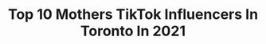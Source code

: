 ---
title: Top 10 Mothers TikTok Influencers In Toronto In 2021
description: >-
  Find top mothers TikTok influencers in Toronto in 2021. Most popular hashtags: #fyp #foryou #duet #toronto.
platform: TikTok
hits: 5
text_top: Identify the top-rated TikTok accounts on inBeat.
text_bottom: inBeat has 5 TikTok influencers like this in Toronto, Canada for you to work with.
profiles:
  - username: "kevofinn"
    fullname: >-
      kevofinn
    bio: >-
      YouTube: Kevin Finn Comedy INSTA: @kevofinn Follow @alymana From Toronto Canada
    location: "Canada"
    followers: 71200
    engagement: 1123
    commentsToLikes: 0.020300
    id: ck94jwoz2su2x0j785yhdozh2
    verified: false
    hashtags: "#sketch, #biged, #driving, #foryou"
  - username: "fizzazu"
    fullname: >-
      Fizzazu
    bio: >-
      📍Toronto | 🇨🇦🇵🇰
    location: "Canada"
    followers: 3568
    engagement: 620
    commentsToLikes: 0.015871
    id: ckcjmnlcmf0jc0j23sif442bd
    verified: false
    hashtags: "#art, #funny, #foryoup, #toronto"
  - username: "desi_canadians"
    fullname: >-
      desi_canadians
    bio: >-
      Insta : iamlochabia ❤️ Snap : desi.canadians 👻 हरियाणवी 🔥🇨🇦
    location: "Canada"
    followers: 75045
    engagement: 1033
    commentsToLikes: 0.018010
    id: ck7zo58pohx2a0j780pujyefl
    verified: false
    hashtags: "#yearbook2020, #promplaylist, #brampton, #tiktok"
  - username: "veerjifish"
    fullname: >-
      Veerji Fish
    bio: >-
      Veerji fish n grill , located at Clearbrook Road, Abbotsford, Canada 🇨🇦
    location: "Canada"
    followers: 12100
    engagement: 304
    commentsToLikes: 0.010017
    id: ck92uz8dpodqq0j78vf428f0o
    verified: false
    hashtags: "#franchise, #missionbc, #resraurant, #fishpakora"
  - username: "minjiminjimominji"
    fullname: >-
      minjinny.kang
    bio: >-
      CEO of tiny mic I’m 19 and 🇰🇷 Toronto! ⬇️Links below for my other stuff
    location: "Canada"
    followers: 451100
    engagement: 3351
    commentsToLikes: 0.019508
    id: ckbf6rp8wwhp50j23dfyfqibh
    verified: false
    hashtags: "#foryou, #summerisover, #greenscreen, #funfacts"
  - username: "barefootsue"
    fullname: >-
      Barefoot Sue
    bio: >-
      Serving humanity inspiring others to remember Mother Nature🍁 Love ice baths❄️
    location: "Canada"
    followers: 183400
    engagement: 2010
    commentsToLikes: 0.036593
    id: cka0p26lt6fbj0i78074e5ntm
    verified: false
    hashtags: "#soletosoul, #isolation, #biohack, #mothernature"
  - username: "make.a.mess_art.studio"
    fullname: >-
      Nahthanha🎨😁
    bio: >-
      Artist 👩🏼‍🎨 Business owner Mother of 3kids 2dogs 2cats
    location: "Canada"
    followers: 108600
    engagement: 2937
    commentsToLikes: 0.045050
    id: ckavnnig9y1830j23y71u5ksq
    verified: false
    hashtags: "#makeamess, #fyp, #artist, #dayinthelifeofanentrepreneur"
  - username: "ryanne_alecia"
    fullname: >-
      Ryanne Alecia
    bio: >-
      I’m a mom of sassy girls that enjoys sharing my chaotic motherhood journey 💜
    location: "Canada"
    followers: 43300
    engagement: 1364
    commentsToLikes: 0.117147
    id: ckacstz8ebruj0i78aux71k0s
    verified: false
    hashtags: "#girlmommax3, #ryanne, #sassymomofsassygirls, #momcontent"
  - username: "truckingmomma"
    fullname: >-
      Melissa Galvin
    bio: >-
      ®️🔞🇨🇦 wife, mother N’ longhaul trucker #tmcrazytrain #TMCrazyTrain
    location: "Canada"
    followers: 14700
    engagement: 1156
    commentsToLikes: 0.109863
    id: ckamuye141alt0i784eocxkxl
    verified: false
    hashtags: "#canadiantrucker, #family, #truckerfamily, #tmcrazytrain"
  - username: "sherisseds"
    fullname: >-
      Mr. Smith's Wife
    bio: >-
      Daughter, sister, wife, mother to 3, grandmother to 2. #over50 God first.
    location: "Canada"
    followers: 8249
    engagement: 1149
    commentsToLikes: 0.139855
    id: ckbqpaxooa55h0j23nih7qwiv
    verified: false
    hashtags: "#duet, #interiordesign, #fallfashion, #genx"
---